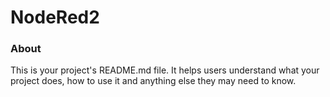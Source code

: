 NodeRed2
========

### About

This is your project's README.md file. It helps users understand what your
project does, how to use it and anything else they may need to know.